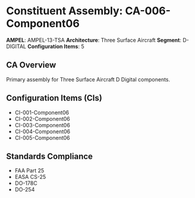 # Constituent Assembly: CA-006-Component06

**AMPEL**: AMPEL-13-TSA
**Architecture**: Three Surface Aircraft
**Segment**: D-DIGITAL
**Configuration Items**: 5

## CA Overview
Primary assembly for Three Surface Aircraft D Digital components.

## Configuration Items (CIs)
- CI-001-Component06
- CI-002-Component06
- CI-003-Component06
- CI-004-Component06
- CI-005-Component06

## Standards Compliance
- FAA Part 25
- EASA CS-25
- DO-178C
- DO-254

